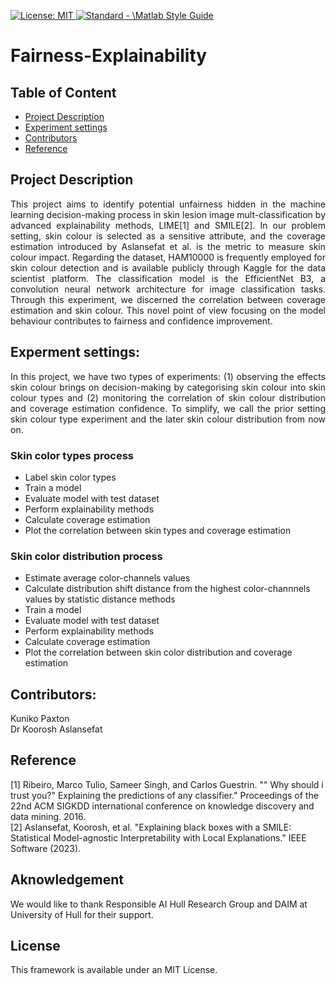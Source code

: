 <p align="left"> </p>

<a href="https://opensource.org/licenses/MIT"><img src="https://img.shields.io/badge/License-MIT-yellow.svg" alt="License: MIT">
<a href="https://standardjs.com"><img src="https://img.shields.io/badge/code_style-standard-brightgreen.svg" alt="Standard - \Matlab Style Guide"></a>

# Fairness-Explainability

## Table of Content
* [Project Description](#PD)
* [Experiment settings](#EX)
  <!-- * [To do](#DO) -->
* [Contributors](#CN)
* [Reference](#RF)

<a id = "PD"></a>
## Project Description
<p align="justify">This project aims to identify potential unfairness hidden in the machine learning decision-making process in skin lesion image mult-classification by advanced explainability methods, LIME[1] and SMILE[2]. In our problem setting, skin colour is selected as a sensitive attribute, and the coverage estimation introduced by Aslansefat et al. is the metric to measure skin colour impact. Regarding the dataset, HAM10000 is frequently employed for skin colour detection and is available publicly through Kaggle for the data scientist platform. The classification model is the EfficientNet B3, a convolution neural network architecture for image classification tasks. Through this experiment, we discerned the correlation between coverage estimation and skin colour. This novel point of view focusing on the model behaviour contributes to fairness and confidence improvement.</p>

<a id = "EX"></a>
## Experment settings:
<p align="justify">In this project, we have two types of experiments: (1) observing the effects skin colour brings on decision-making by categorising skin colour into skin colour types and (2) monitoring the correlation of skin colour distribution and coverage estimation confidence. To simplify, we call the prior setting skin colour type experiment and the later skin colour distribution from now on.</p>

### Skin color types process
* Label skin color types
* Train a model
* Evaluate model with test dataset
* Perform explainability methods
* Calculate coverage estimation
* Plot the correlation between skin types and coverage estimation

### Skin color distribution process
* Estimate average color-channels values
* Calculate distribution shift distance from the highest color-channnels values by statistic distance methods
* Train a model
* Evaluate model with test dataset
* Perform explainability methods
* Calculate coverage estimation
* Plot the correlation between skin color distribution and coverage estimation

<a id = "DO"></a>

<!--
## To do:
[] a 
[] b
[] c
-->

<a id = "CN"></a>
## Contributors:
Kuniko Paxton<br>
Dr Koorosh Aslansefat

<a id = "RF"></a>
## Reference
[1] Ribeiro, Marco Tulio, Sameer Singh, and Carlos Guestrin. "" Why should i trust you?" Explaining the predictions of any classifier." Proceedings of the 22nd ACM SIGKDD international conference on knowledge discovery and data mining. 2016.<br>
[2] Aslansefat, Koorosh, et al. "Explaining black boxes with a SMILE: Statistical Model-agnostic Interpretability with Local Explanations." IEEE Software (2023).

## Aknowledgement
We would like to thank Responsible AI Hull Research Group and DAIM at University of Hull for their support.
## License
This framework is available under an MIT License.
